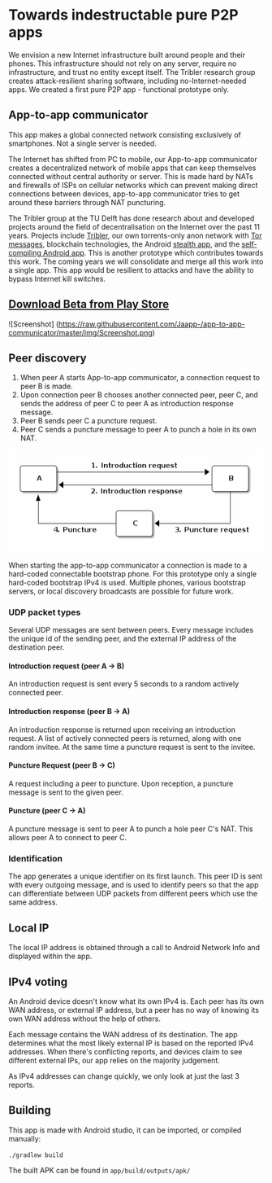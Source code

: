 # Towards indestructable pure P2P apps

We envision a new Internet infrastructure built around people and their phones. This infrastructure should not rely on any server, require no infrastructure, and trust no entity except itself. The Tribler research group creates attack-resilient sharing software, including no-Internet-needed apps. We created a first pure P2P app - functional prototype only.

## App-to-app communicator

This app makes a global connected network consisting exclusively of smartphones. Not a single server is needed.

The Internet has shifted from PC to mobile, our App-to-app communicator creates a decentralized network of mobile apps that can keep themselves connected without central authority or server. This is made hard by NATs and firewalls of ISPs on cellular networks which can prevent making direct connections between devices, app-to-app communicator tries to get around these barriers through NAT puncturing.

The Tribler group at the TU Delft has done research about and developed projects around the field of decentralisation on the Internet over the past 11 years. Projects include [Tribler](https://tribler.org/), our own torrents-only anon network with [Tor messages](https://github.com/Tribler/tribler/wiki/Anonymous-Downloading-and-Streaming-specifications), blockchain technologies, the Android [stealth app](https://github.com/droidstealth/droid-stealth), and the [self-compiling Android app](https://github.com/Tribler/self-compile-Android). This is another prototype which contributes towards this work. The coming years we will consolidate and merge all this work into a single app. This app would be resilient to attacks and have the ability to bypass Internet kill switches.

## [**Download Beta from Play Store**](https://play.google.com/apps/testing/org.tribler.app_to_appcommunicator)

![Screenshot] (https://raw.githubusercontent.com/Jaapp-/app-to-app-communicator/master/img/Screenshot.png)

## Peer discovery
1. When peer A starts App-to-app communicator, a connection request to peer B is made.
2. Upon connection peer B chooses another connected peer, peer C, and sends the address of peer C to peer A as introduction response message.
3. Peer B sends peer C a puncture request.
4. Peer C sends a puncture message to peer A to punch a hole in its own NAT.

![Peer walking](https://github.com/Jaapp-/app-to-app-communicator/blob/master/img/walk.png)

When starting the app-to-app communicator a connection is made to a hard-coded connectable bootstrap phone.
For this prototype only a single hard-coded bootstrap IPv4 is used. Multiple phones, various bootstrap servers, or local discovery broadcasts are possible for future work. 

### UDP packet types
Several UDP messages are sent between peers. Every message includes the unique id of the sending peer, and the external IP address of the destination peer.

#### Introduction request (peer A -> B)
An introduction request is sent every 5 seconds to a random actively connected peer.

#### Introduction response (peer B -> A)
An introduction response is returned upon receiving an introduction request. A list of actively connected peers is returned, along with one random invitee. At the same time a puncture request is sent to the invitee.

#### Puncture Request (peer B -> C)
A request including a peer to puncture. Upon reception, a puncture message is sent to the given peer.

#### Puncture (peer C -> A)
A puncture message is sent to peer A to punch a hole peer C's NAT. This allows peer A to connect to peer C.

### Identification
The app generates a unique identifier on its first launch. This peer ID is sent with every outgoing message, and is used to identify peers so that the app can differentiate between UDP packets from different peers which use the same address.

## Local IP
The local IP address is obtained through a call to Android Network Info and displayed within the app.

## IPv4 voting
An Android device doesn't know what its own IPv4 is.
Each peer has its own WAN address, or external IP address, but a peer has no way of knowing its own WAN address without the help of others. 

Each message contains the WAN address of its destination. The app determines what the most likely external IP is based on the reported IPv4 addresses. When there's conflicting reports, and devices claim to see different external IPs, our app relies on the majority judgement.

As IPv4 addresses can change quickly, we only look at just the last 3 reports.


## Building
This app is made with Android studio, it can be imported, or compiled manually:

<code>./gradlew build</code>

The built APK can be found in <code>app/build/outputs/apk/</code>
